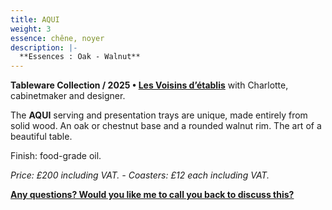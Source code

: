 ```yaml
---
title: AQUI
weight: 3
essence: chêne, noyer
description: |-
  **Essences : Oak - Walnut**
---
```


**Tableware Collection / 2025 • [Les Voisins d’établis](/oeuvres/voisins/)** with Charlotte, cabinetmaker and designer.

The **AQUI** serving and presentation trays are unique, made entirely from solid wood.
An oak or chestnut base and a rounded walnut rim.
The art of a beautiful table.

Finish: food-grade oil. 

*Price: £200 including VAT. - Coasters: £12 each including VAT.*

**[Any questions? Would you like me to call you back to discuss this?](https://f1fd647b.sibforms.com/serve/MUIFAHiPlnQXs66jFHLbWhCpAXOPr-7nFEp-r6B9oHYfGdAH-vGASTUOddtxZoX1aH1-mKZZLWoOOARqKUcPk7flSvOu9VnzgPRLfoLImoF9_Ri5DjdpAHslSS5aYxAMUUr5pPfn2kVYXde5Q9Xk-eerzssBVqOgloe4TI44mYeyW9C9X3Rbp1SLV9rtx5lVydvERhoWNGpuWaOE)**
